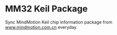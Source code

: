 # MM32 Keil Package

Sync MindMotion Keil chip information package from www.mindmotion.com.cn everyday.

